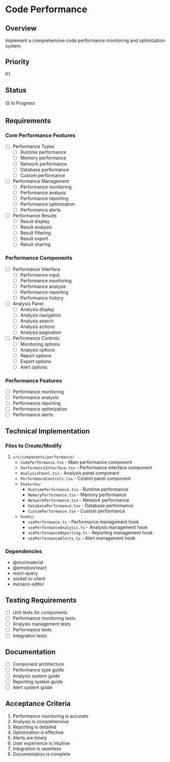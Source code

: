 # Code Performance

## Overview
Implement a comprehensive code performance monitoring and optimization system.

## Priority
P1

## Status
🟡 In Progress

## Requirements

### Core Performance Features
- [ ] Performance Types
  - [ ] Runtime performance
  - [ ] Memory performance
  - [ ] Network performance
  - [ ] Database performance
  - [ ] Custom performance
- [ ] Performance Management
  - [ ] Performance monitoring
  - [ ] Performance analysis
  - [ ] Performance reporting
  - [ ] Performance optimization
  - [ ] Performance alerts
- [ ] Performance Results
  - [ ] Result display
  - [ ] Result analysis
  - [ ] Result filtering
  - [ ] Result export
  - [ ] Result sharing

### Performance Components
- [ ] Performance Interface
  - [ ] Performance input
  - [ ] Performance monitoring
  - [ ] Performance analysis
  - [ ] Performance reporting
  - [ ] Performance history
- [ ] Analysis Panel
  - [ ] Analysis display
  - [ ] Analysis navigation
  - [ ] Analysis search
  - [ ] Analysis actions
  - [ ] Analysis pagination
- [ ] Performance Controls
  - [ ] Monitoring options
  - [ ] Analysis options
  - [ ] Report options
  - [ ] Export options
  - [ ] Alert options

### Performance Features
- [ ] Performance monitoring
- [ ] Performance analysis
- [ ] Performance reporting
- [ ] Performance optimization
- [ ] Performance alerts

## Technical Implementation

### Files to Create/Modify
1. `src/components/performance/`
   - `CodePerformance.tsx` - Main performance component
   - `PerformanceInterface.tsx` - Performance interface component
   - `AnalysisPanel.tsx` - Analysis panel component
   - `PerformanceControls.tsx` - Control panel component
   - `Features/`
     - `RuntimePerformance.tsx` - Runtime performance
     - `MemoryPerformance.tsx` - Memory performance
     - `NetworkPerformance.tsx` - Network performance
     - `DatabasePerformance.tsx` - Database performance
     - `CustomPerformance.tsx` - Custom performance
   - `hooks/`
     - `usePerformance.ts` - Performance management hook
     - `usePerformanceAnalysis.ts` - Analysis management hook
     - `usePerformanceReporting.ts` - Reporting management hook
     - `usePerformanceAlerts.ts` - Alert management hook

### Dependencies
- @mui/material
- @emotion/react
- react-query
- socket.io-client
- monaco-editor

## Testing Requirements
- [ ] Unit tests for components
- [ ] Performance monitoring tests
- [ ] Analysis management tests
- [ ] Performance tests
- [ ] Integration tests

## Documentation
- [ ] Component architecture
- [ ] Performance type guide
- [ ] Analysis system guide
- [ ] Reporting system guide
- [ ] Alert system guide

## Acceptance Criteria
1. Performance monitoring is accurate
2. Analysis is comprehensive
3. Reporting is detailed
4. Optimization is effective
5. Alerts are timely
6. User experience is intuitive
7. Integration is seamless
8. Documentation is complete 